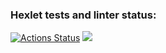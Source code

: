 ### Hexlet tests and linter status:
[![Actions Status](https://github.com/fireghost1812/frontend-project-lvl1/workflows/hexlet-check/badge.svg)](https://github.com/fireghost1812/frontend-project-lvl1/actions)
<a href="https://codeclimate.com/github/codeclimate/codeclimate/maintainability"><img src="https://api.codeclimate.com/v1/badges/a99a88d28ad37a79dbf6/maintainability" /></a>
